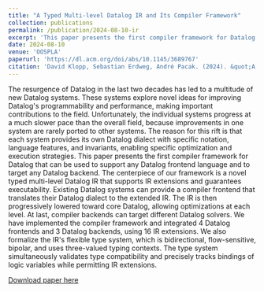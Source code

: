 ```yaml
---
title: "A Typed Multi-level Datalog IR and Its Compiler Framework"
collection: publications
permalink: /publication/2024-08-10-ir
excerpt: 'This paper presents the first compiler framework for Datalog that can be used to support any Datalog frontend language and to target any Datalog backend. The centerpiece of our framework is a novel typed multi-level Datalog IR that supports IR extensions and guarantees executability.'
date: 2024-08-10
venue: 'OOSPLA'
paperurl: 'https://dl.acm.org/doi/abs/10.1145/3689767'
citation: 'David Klopp, Sebastian Erdweg, André Pacak. (2024). &quot;A Typed Multi-level Datalog IR and Its Compiler Framework.&quot; <i> OOSPLA (2024) </i>.'
---
```

The resurgence of Datalog in the last two decades has led to a multitude of new Datalog systems. These systems explore novel ideas for improving Datalog's programmability and performance, making important contributions to the field. Unfortunately, the individual systems progress at a much slower pace than the overall field, because improvements in one system are rarely ported to other systems. The reason for this rift is that each system provides its own Datalog dialect with specific notation, language features, and invariants, enabling specific optimization and execution strategies. This paper presents the first compiler framework for Datalog that can be used to support any Datalog frontend language and to target any Datalog backend. The centerpiece of our framework is a novel typed multi-level Datalog IR that supports IR extensions and guarantees executability. Existing Datalog systems can provide a compiler frontend that translates their Datalog dialect to the extended IR. The IR is then progressively lowered toward core Datalog, allowing optimizations at each level. At last, compiler backends can target different Datalog solvers. We have implemented the compiler framework and integrated 4 Datalog frontends and 3 Datalog backends, using 16 IR extensions. We also formalize the IR's flexible type system, which is bidirectional, flow-sensitive, bipolar, and uses three-valued typing contexts. The type system simultaneously validates type compatibility and precisely tracks bindings of logic variables while permitting IR extensions.

[Download paper here](https://www.pl.informatik.uni-mainz.de/files/2024/10/datalog-ir.pdf)
